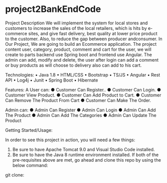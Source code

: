 # project2BankEndCode

Project Description
We will implement the system for local stores and customers to increase the sales of the local retailers, which is hits by e-commerce sites, and give fast delivery, best quality 
at lower price product to the customer. Also, to reduce the gap between producer andconsumer. In Our Project, We are going to build an Ecommerce application. The project 
content user, category, product, comment and cart for the user, we will create to parts backend use Spring boot and frontend use Angular. The admin can add, modify and 
delete, the user after login can add a comment or buy products as will choose to delivery also can add to his cart.



Technologies:
• Java 1.8
• HTML/CSS
• Bootstrap
• TS/JS
• Angular
• Rest API
• Log4j
• Junit
• Spring Boot
• Hibernate

Features:
A User can:
● Customer Can Register.. 
● Customer Can Login. 
● Customer View Product. 
● Customer Can Add Product to Cart.
● Customer Can Remove The Product From Cart
● Customer Can Make The Order. 

Admin can:
● Admin Can Register
● Admin Can Login
● Admin Can Add The Product
● Admin Can Add The Categories
● Admin Can Update The Product

Getting Started/Usage:

In order to see this project in action, you will need a few things:
1.	Be sure to have Apache Tomcat 9.0 and Visual Studio Code installed.
2.	Be sure to have the Java 8 runtime environment installed.
If both of the pre-requisites above are met, go ahead and clone this repo by using the below command:

git clone:

